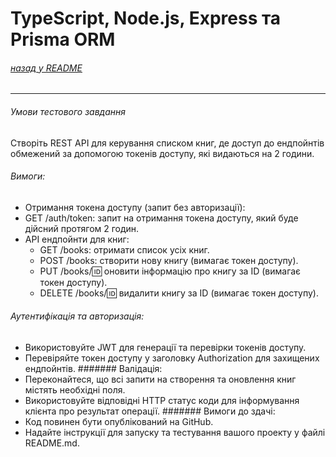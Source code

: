 # TypeScript, Node.js, Express та Prisma ORM

###### [назад у README](README.md)

---
###### Умови тестового завдання

Створіть REST API для керування списком книг, де доступ до ендпойнтів обмежений за допомогою токенів доступу, які видаються на 2 години.

###### Вимоги:
* Отримання токена доступу (запит без авторизації):
* GET /auth/token: запит на отримання токена доступу, який буде дійсний протягом 2 годин.
* API ендпойнти для книг:
    * GET /books: отримати список усіх книг.
    * POST /books: створити нову книгу (вимагає токен доступу).
    * PUT /books/:id: оновити інформацію про книгу за ID (вимагає токен доступу).
    * DELETE /books/:id: видалити книгу за ID (вимагає токен доступу).

###### Аутентифікація та авторизація:
* Використовуйте JWT для генерації та перевірки токенів доступу.
* Перевіряйте токен доступу у заголовку Authorization для захищених ендпойнтів.
  ####### Валідація:
* Переконайтеся, що всі запити на створення та оновлення книг містять необхідні поля.
* Використовуйте відповідні HTTP статус коди для інформування клієнта про результат операції.
  ####### Вимоги до здачі:
* Код повинен бути опублікований на GitHub.
* Надайте інструкції для запуску та тестування вашого проекту у файлі README.md.
